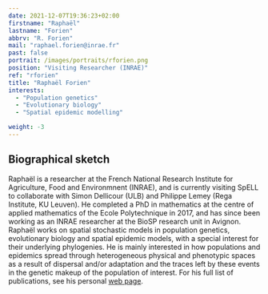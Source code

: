 ```yaml
---
date: 2021-12-07T19:36:23+02:00
firstname: "Raphaël"
lastname: "Forien"
abbrv: "R. Forien"
mail: "raphael.forien@inrae.fr"
past: false
portrait: /images/portraits/rforien.png
position: "Visiting Researcher (INRAE)"
ref: "rforien"
title: "Raphaël Forien"
interests:
  - "Population genetics"
  - "Evolutionary biology"
  - "Spatial epidemic modelling"

weight: -3
---
```


## Biographical sketch

Raphaël is a researcher at the French National Research Institute for Agriculture, Food and Environmnent (INRAE), and is currently visiting SpELL to collaborate with Simon Dellicour (ULB) and Philippe Lemey (Rega Institute, KU Leuven). He completed a PhD in mathematics at the centre of applied mathematics of the Ecole Polytechnique in 2017, and has since been working as an INRAE researcher at the BioSP research unit in Avignon. Raphaël works on spatial stochastic models in population genetics, evolutionary biology and spatial epidemic models, with a special interest for their underlying phylogenies. He is mainly interested in how populations and epidemics spread through heterogeneous physical and phenotypic spaces as a result of dispersal and/or adaptation and the traces left by these events in the genetic makeup of the population of interest. For his full list of publications, see his personal [web page](http://www.normalesup.org/~rforien/).
